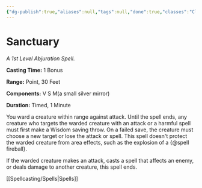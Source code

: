 ```yaml
---
{"dg-publish":true,"aliases":null,"tags":null,"done":true,"classes":"Cleric, Artificer,","spellLevel":1,"school":"Abjuration","source":"PHB","permalink":"/spells/sanctuary/","dgHomeLink":false,"dgPassFrontmatter":true}
---
```


# Sanctuary
*A 1st Level Abjuration Spell.*

**Casting Time:** 1 Bonus

**Range:** Point, 30 Feet

**Components:** V S M(a small silver mirror)

**Duration:** Timed, 1 Minute

You ward a creature within range against attack. Until the spell ends, any creature who targets the warded creature with an attack or a harmful spell must first make a Wisdom saving throw. On a failed save, the creature must choose a new target or lose the attack or spell. This spell doesn't protect the warded creature from area effects, such as the explosion of a {@spell fireball}.



If the warded creature makes an attack, casts a spell that affects an enemy, or deals damage to another creature, this spell ends.

[[Spellcasting/Spells|Spells]]